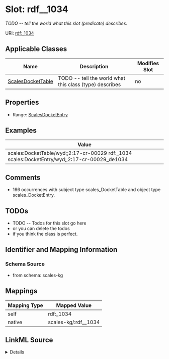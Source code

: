 

# Slot: rdf__1034


_TODO -- tell the world what this slot (predicate) describes._





URI: [rdf:_1034](http://www.w3.org/1999/02/22-rdf-syntax-ns#_1034)



<!-- no inheritance hierarchy -->





## Applicable Classes

| Name | Description | Modifies Slot |
| --- | --- | --- |
| [ScalesDocketTable](../classes/ScalesDocketTable.md) | TODO -- tell the world what this class (type) describes |  no  |







## Properties

* Range: [ScalesDocketEntry](../classes/ScalesDocketEntry.md)






## Examples

| Value |
| --- |
| scales:DocketTable/wyd;;2:17-cr-00029 rdf:_1034 scales:DocketEntry/wyd;;2:17-cr-00029_de1034 |

## Comments

* 166 occurrences with subject type scales_DocketTable and object type scales_DocketEntry.

## TODOs

* TODO -- Todos for this slot go here
* or you can delete the todos
* if you think the class is perfect.

## Identifier and Mapping Information







### Schema Source


* from schema: scales-kg




## Mappings

| Mapping Type | Mapped Value |
| ---  | ---  |
| self | rdf:_1034 |
| native | scales-kg/:rdf__1034 |




## LinkML Source

<details>
```yaml
name: rdf__1034
description: TODO -- tell the world what this slot (predicate) describes.
todos:
- TODO -- Todos for this slot go here
- or you can delete the todos
- if you think the class is perfect.
comments:
- 166 occurrences with subject type scales_DocketTable and object type scales_DocketEntry.
examples:
- value: scales:DocketTable/wyd;;2:17-cr-00029 rdf:_1034 scales:DocketEntry/wyd;;2:17-cr-00029_de1034
from_schema: scales-kg
rank: 1000
slot_uri: rdf:_1034
alias: rdf__1034
domain_of:
- scales_DocketTable
range: scales_DocketEntry

```
</details>
